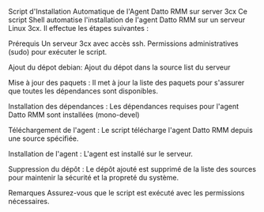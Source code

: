 Script d'Installation Automatique de l'Agent Datto RMM sur server 3cx
Ce script Shell automatise l'installation de l'agent Datto RMM sur un serveur Linux 3cx. Il effectue les étapes suivantes :

Prérequis
Un serveur 3cx avec accès ssh.
Permissions administratives (sudo) pour exécuter le script.

Ajout du dépot debian:
Ajout du dépot dans la source list du serveur


Mise à jour des paquets :
Il met à jour la liste des paquets pour s'assurer que toutes les dépendances sont disponibles.

Installation des dépendances :
Les dépendances requises pour l'agent Datto RMM sont installées (mono-devel)

Téléchargement de l'agent :
Le script télécharge l'agent Datto RMM depuis une source spécifiée.

Installation de l'agent :
L'agent est installé sur le serveur.

Suppression du dépôt :
Le dépôt ajouté est supprimé de la liste des sources pour maintenir la sécurité et la propreté du système.

Remarques
Assurez-vous que le script est exécuté avec les permissions nécessaires.
